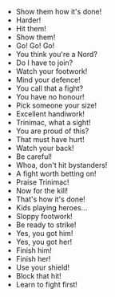 - Show them how it's done!
- Harder!
- Hit them!
- Show them!
- Go! Go! Go!
- You think you're a Nord?
- Do I have to join?
- Watch your footwork!
- Mind your defence!
- You call that a fight?
- You have no honour!
- Pick someone your size!
- Excellent handiwork!
- Trinimac, what a sight!
- You are proud of this?
- That must have hurt!
- Watch your back!
- Be careful!
- Whoa, don't hit bystanders!
- A fight worth betting on!
- Praise Trinimac!
- Now for the kill!
- That's how it's done!
- Kids playing heroes...
- Sloppy footwork!
- Be ready to strike!
- Yes, you got him!
- Yes, you got her!
- Finish him!
- Finish her!
- Use your shield!
- Block that hit!
- Learn to fight first!
